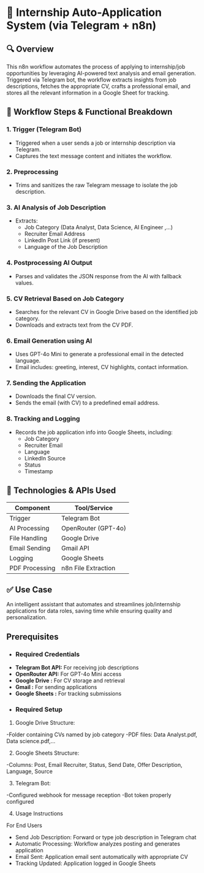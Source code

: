 # 📌 Internship Auto-Application System (via Telegram + n8n)

## 🔍 Overview
This n8n workflow automates the process of applying to internship/job opportunities by leveraging AI-powered text analysis and email generation. Triggered via Telegram bot, the workflow extracts insights from job descriptions, fetches the appropriate CV, crafts a professional email, and stores all the relevant information in a Google Sheet for tracking.

## 🔁 Workflow Steps & Functional Breakdown

### 1. Trigger (Telegram Bot)
- Triggered when a user sends a job or internship description via Telegram.
- Captures the text message content and initiates the workflow.

### 2. Preprocessing 
- Trims and sanitizes the raw Telegram message to isolate the job description.

### 3. AI Analysis of Job Description
- Extracts:
  - Job Category (Data Analyst, Data Science, AI Engineer ,...)
  - Recruiter Email Address
  - LinkedIn Post Link (if present)
  - Language of the Job Description

### 4. Postprocessing AI Output
- Parses and validates the JSON response from the AI with fallback values.

### 5. CV Retrieval Based on Job Category
- Searches for the relevant CV in Google Drive based on the identified job category.
- Downloads and extracts text from the CV PDF.

### 6. Email Generation using AI
- Uses GPT-4o Mini to generate a professional email in the detected language.
- Email includes: greeting, interest, CV highlights, contact information.

### 7. Sending the Application
- Downloads the final CV version.
- Sends the email (with CV) to a predefined email address.

### 8. Tracking and Logging
- Records the job application info into Google Sheets, including:
  - Job Category
  - Recruiter Email
  - Language
  - LinkedIn Source
  - Status
  - Timestamp

## 📌 Technologies & APIs Used

| Component       | Tool/Service         |
|----------------|----------------------|
| Trigger         | Telegram Bot         |
| AI Processing   | OpenRouter (GPT-4o)  |
| File Handling   | Google Drive         |
| Email Sending   | Gmail API            |
| Logging         | Google Sheets        |
| PDF Processing  | n8n File Extraction  |

## ✅ Use Case
An intelligent assistant that automates and streamlines job/internship applications for data roles, saving time while ensuring quality and personalization.

## Prerequisites
- ### Required Credentials

* **Telegram Bot API:** For receiving job descriptions
* **OpenRouter API:** For GPT-4o Mini access
* **Google Drive :** For CV storage and retrieval
* **Gmail :** For sending applications
* **Google Sheets :** For tracking submissions

- ### Required Setup

1. Google Drive Structure:

-Folder containing CVs named by job category
-PDF files: Data Analyst.pdf, Data science.pdf,...


2. Google Sheets Structure:

-Columns: Post, Email Recruiter, Status, Send Date, Offer Description, Language, Source


3. Telegram Bot:

-Configured webhook for message reception
-Bot token properly configured

4. Usage Instructions
   
For End Users

- Send Job Description: Forward or type job description in Telegram chat
- Automatic Processing: Workflow analyzes posting and generates application
- Email Sent: Application email sent automatically with appropriate CV
- Tracking Updated: Application logged in Google Sheets
